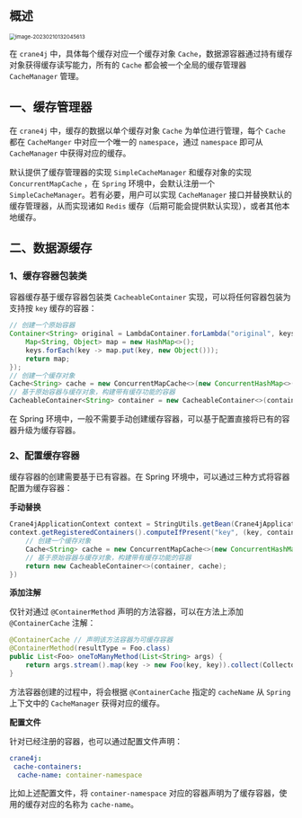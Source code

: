 ## 概述

<img src="https://img.xiajibagao.top/image-20230210132045613.png" alt="image-20230210132045613" style="zoom: 67%;" />

在 `crane4j` 中，具体每个缓存对应一个缓存对象 `Cache`，数据源容器通过持有缓存对象获得缓存读写能力，所有的 `Cache` 都会被一个全局的缓存管理器 `CacheManager` 管理。

## 一、缓存管理器

在 `crane4j` 中，缓存的数据以单个缓存对象 `Cache` 为单位进行管理，每个 `Cache` 都在 `CacheManger` 中对应一个唯一的 `namespace`，通过 `namespace` 即可从 `CacheManager` 中获得对应的缓存。

默认提供了缓存管理器的实现 `SimpleCacheManager` 和缓存对象的实现 `ConcurrentMapCache` ，在 `Spring` 环境中，会默认注册一个 `SimpleCacheManager`。若有必要，用户可以实现 `CacheManager` 接口并替换默认的缓存管理器，从而实现诸如 `Redis` 缓存（后期可能会提供默认实现），或者其他本地缓存。

## 二、数据源缓存

### 1、缓存容器包装类

容器缓存基于缓存容器包装类 `CacheableContainer` 实现，可以将任何容器包装为支持按 `key` 缓存的容器：

~~~java
// 创建一个原始容器
Container<String> original = LambdaContainer.forLambda("original", keys -> {
    Map<String, Object> map = new HashMap<>();
    keys.forEach(key -> map.put(key, new Object()));
    return map;
});
// 创建一个缓存对象
Cache<String> cache = new ConcurrentMapCache<>(new ConcurrentHashMap<>(2));
// 基于原始容器与缓存对象，构建带有缓存功能的容器
CacheableContainer<String> container = new CacheableContainer<>(container, cache);
~~~

在 Spring 环境中，一般不需要手动创建缓存容器，可以基于配置直接将已有的容器升级为缓存容器。

### 2、配置缓存容器

缓存容器的创建需要基于已有容器。在 Spring 环境中，可以通过三种方式将容器配置为缓存容器：

**手动替换**

~~~java
Crane4jApplicationContext context = StringUtils.getBean(Crane4jApplicationContext.class);
context.getRegisteredContainers().computeIfPresent("key", (key, container) -> {
    // 创建一个缓存对象
    Cache<String> cache = new ConcurrentMapCache<>(new ConcurrentHashMap<>(2));
    // 基于原始容器与缓存对象，构建带有缓存功能的容器
    return new CacheableContainer<>(container, cache);
})
~~~

**添加注解**

仅针对通过 `@ContainerMethod` 声明的方法容器，可以在方法上添加 `@ContainerCache` 注解：

~~~java
@ContainerCache // 声明该方法容器为可缓存容器
@ContainerMethod(resultType = Foo.class)
public List<Foo> oneToManyMethod(List<String> args) {
    return args.stream().map(key -> new Foo(key, key)).collect(Collectors.toList());
}
~~~

方法容器创建的过程中，将会根据 `@ContainerCache` 指定的 `cacheName` 从 `Spring` 上下文中的 `CacheManager` 获得对应的缓存。

**配置文件**

针对已经注册的容器，也可以通过配置文件声明：

~~~yml
crane4j:
 cache-containers:
  cache-name: container-namespace
~~~

比如上述配置文件，将 `container-namespace` 对应的容器声明为了缓存容器，使用的缓存对应的名称为 `cache-name`。